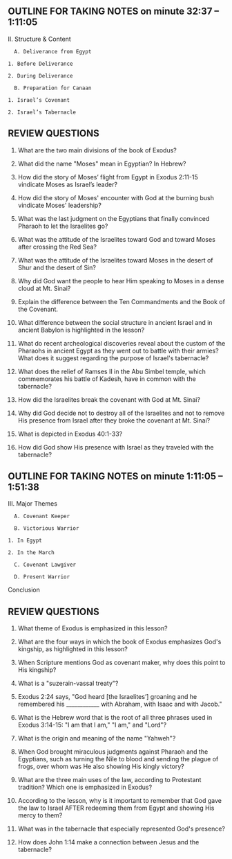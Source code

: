 ## OUTLINE FOR TAKING NOTES on minute 32:37 – 1:11:05

II. Structure & Content

      A. Deliverance from Egypt	
	
  	1. Before Deliverance	

  	2. During Deliverance	

      B. Preparation for Canaan	

  	1. Israel’s Covenant	

  	2. Israel’s Tabernacle	


## REVIEW QUESTIONS

1. What are the two main divisions of the book of Exodus?

2. What did the name "Moses" mean in Egyptian? In Hebrew?

3. How did the story of Moses’ flight from Egypt in Exodus 2:11-15 vindicate Moses as Israel’s leader?

4. How did the story of Moses' encounter with God at the burning bush vindicate Moses' leadership?

5. What was the last judgment on the Egyptians that finally convinced Pharaoh to let the Israelites go? 

6. What was the attitude of the Israelites toward God and toward Moses after crossing the Red Sea?

7. What was the attitude of the Israelites toward Moses in the desert of Shur and the desert of Sin?

8. Why did God want the people to hear Him speaking to Moses in a dense cloud at Mt. Sinai?

9. Explain the difference between the Ten Commandments and the Book of the Covenant.

10. What difference between the social structure in ancient Israel and in ancient Babylon is highlighted in the lesson?

11. What do recent archeological discoveries reveal about the custom of the Pharaohs in ancient Egypt as they went out to battle with their armies? What does it suggest regarding the purpose of Israel's tabernacle?

12.  What does the relief of Ramses II in the Abu Simbel temple, which commemorates his battle of Kadesh, have in common with the tabernacle?

13. How did the Israelites break the covenant with God at Mt. Sinai?

14. Why did God decide not to destroy all of the Israelites and not to remove His presence from Israel after they broke the covenant at Mt. Sinai?

15. What is depicted in Exodus 40:1-33?

16. How did God show His presence with Israel as they traveled with the tabernacle?
 
## OUTLINE FOR TAKING NOTES on minute 1:11:05 – 1:51:38

III. Major Themes

      A. Covenant Keeper	

      B. Victorious Warrior
	
  	1. In Egypt	

  	2. In the March	

      C. Covenant Lawgiver	

      D. Present Warrior		

Conclusion 	


## REVIEW QUESTIONS

1. What theme of Exodus is emphasized in this lesson? 

2. What are the four ways in which the book of Exodus emphasizes God's kingship, as highlighted in this lesson?

3. When Scripture mentions God as covenant maker, why does this point to His kingship?

4. What is a "suzerain-vassal treaty"?

5. Exodus 2:24 says, "God heard [the Israelites’] groaning and he remembered his ____________ with Abraham, with Isaac and with Jacob."

6. What is the Hebrew word that is the root of all three phrases used in Exodus 3:14-15: "I am that I am," "I am," and "Lord"?

7. What is the origin and meaning of the name "Yahweh"?

8. When God brought miraculous judgments against Pharaoh and the Egyptians, such as turning the Nile to blood and sending the plague of frogs, over whom was He also showing His kingly victory?

9. What are the three main uses of the law, according to Protestant tradition? Which one is emphasized in Exodus?

10. According to the lesson, why is it important to remember that God gave the law to Israel AFTER redeeming them from Egypt and showing His mercy to them?

11. What was in the tabernacle that especially represented God's presence? 

12. How does John 1:14 make a connection between Jesus and the tabernacle?
